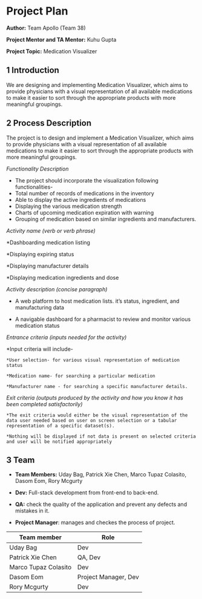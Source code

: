 # Project Plan

**Author:** Team Apollo (Team 38)

**Project Mentor and TA Mentor:** Kuhu Gupta

**Project Topic:** Medication Visualizer

## 1 Introduction

We are designing and implementing Medication Visualizer, which aims to provide physicians with a visual representation of all available medications to make it easier to sort through the appropriate products with more meaningful groupings.

## 2 Process Description

The project is to design and implement a Medication Visualizer, which aims to provide physicians with a visual representation of all available medications to make it easier to sort through the appropriate products with more meaningful groupings.

*Functionality Description*

* The project should incorporate the visualization following functionalities-
* Total number of records of medications in the inventory
* Able to display the active ingredients of medications
* Displaying the various medication strength
* Charts of upcoming medication expiration with warning
* Grouping of medication based on similar ingredients and manufacturers.


*Activity name (verb or verb phrase)*

*Dashboarding medication listing

*Displaying expiring status

*Displaying manufacturer details

*Displaying medication ingredients and dose

*Activity description (concise paragraph)*

* A web platform to host medication lists. it’s status, ingredient, and manufacturing data

* A  navigable dashboard for a pharmacist to review and monitor various medication status

*Entrance criteria (inputs needed for the activity)*

   *Input criteria will include- 
   
	*User selection- for various visual representation of medication status
	
	*Medication name- for searching a particular medication
	
	*Manufacturer name - for searching a specific manufacturer details. 

*Exit criteria (outputs produced by the activity and how you know it has been completed satisfactorily)*

	*The exit criteria would either be the visual representation of the data user needed based on user on screen selection or a tabular representation of a specific dataset(s). 
	
	*Nothing will be displayed if not data is present on selected criteria and user will be notified appropriately   


## 3 Team

- **Team Members:** Uday Bag, Patrick Xie Chen, Marco Tupaz Colasito, Dasom Eom, Rory Mcgurty

- **Dev:** Full-stack development from front-end to back-end.

- **QA:** check the quality of the application and prevent any defects and mistakes in it.

- **Project Manager**: manages and checkes the process of project.

| Team member          | Role                   |
| -------------------- | ---------------------- |
| Uday Bag             | Dev                    |
| Patrick Xie Chen     | QA, Dev                |
| Marco Tupaz Colasito | Dev                    |
| Dasom Eom            | Project Manager, Dev   |
| Rory Mcgurty         | Dev                    |
